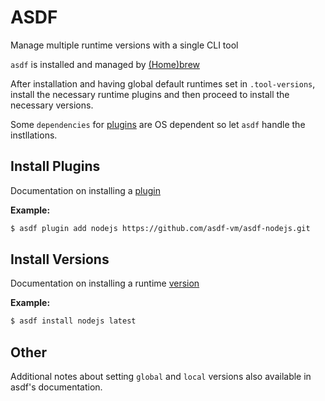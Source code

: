 # ASDF

Manage multiple runtime versions with a single CLI tool

`asdf` is installed and managed by [(Home)brew](https://brew.sh/)

After installation and having global default runtimes set in `.tool-versions`, install the necessary runtime plugins and then proceed to install the necessary versions.

Some `dependencies` for [plugins](https://github.com/asdf-vm/asdf-plugins) are OS dependent so let `asdf` handle the instllations.

## Install Plugins

Documentation on installing a [plugin](https://asdf-vm.com/guide/getting-started.html#_4-install-a-plugin)

**Example:**

```bash
$ asdf plugin add nodejs https://github.com/asdf-vm/asdf-nodejs.git
```

## Install Versions

Documentation on installing a runtime [version](https://asdf-vm.com/guide/getting-started.html#_5-install-a-version)

**Example:**

```bash
$ asdf install nodejs latest
```

## Other

Additional notes about setting `global` and `local` versions also available in asdf's documentation.
